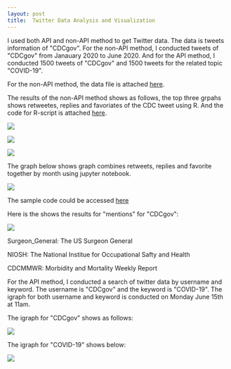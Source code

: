 ```yaml
---
layout: post
title:  Twitter Data Analysis and Visualization
---
```


I used both API and non-API method to get Twitter data. The data is tweets information of "CDCgov". For the non-API method, I conducted tweets of "CDCgov" from Janauary 2020 to June 2020. And for the API method, I conducted 1500 tweets of "CDCgov" and 1500 tweets for the related topic "COVID-19".

For the non-API method, the data file is attached [here](https://github.com/WenSi001/WenSi001.github.io/blob/master/cdc.csv).

The results of the non-API method shows as follows, the top three grpahs shows retweetes, replies and favoriates of the CDC tweet using R. And the code for R-script is attached [here](https://github.com/WenSi001/WenSi001.github.io/blob/master/Analysis%20exercise%202_Rcode.R).

![](https://wensi001.github.io/retweets.png)


![](https://wensi001.github.io/replies.png)


![](https://wensi001.github.io/favoriate.png)


The graph below shows graph combines retweets, replies and favorite together by month using jupyter notebook.


![](https://wensi001.github.io/CDC_tweets.png)

The sample code could be accessed [here](https://github.com/WenSi001/WenSi001.github.io/blob/master/EPPS7V81%20Exercise%202.pdf)


Here is the shows the results for "mentions" for "CDCgov":



![](https://wensi001.github.io/mentions.jpeg)


Surgeon_General: The US Surgeon General

NIOSH: The National Institue for Occupational Safty and Health

CDCMMWR: Morbidity and Mortality Weekly Report

For the API method, I conducted a search of twitter data by username and keyword. The username is "CDCgov" and the keyword is "COVID-19". The igraph for both username and keyword is conducted on Monday June 15th at 11am.

The igraph for "CDCgov" shows as follows:

![](https://wensi001.github.io/Twitter_cdc.png)


The igraph for "COVID-19" shows below:


![](https://wensi001.github.io/Twitter_covid19.png)
